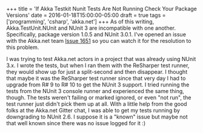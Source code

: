 +++
title = 'If Akka Testkit Nunit Tests Are Not Running Check Your Package Versions'
date = 2016-01-18T15:00:00-05:00
draft = true
tags = ['programming', 'csharp', 'akka.net']
+++
As of this writing, Akka.TestUnit.NUnit and NUnit 3 are incompatible with one another. Specifically, package version 1.0.5 and NUnit 3.0.1. I've opened an issue with the Akka.net team [Issue 1651](https://github.com/akkadotnet/akka.net/issues/1651) so you can watch it for the resolution to this problem.

I was trying to test Akka.net actors in a project that was already using NUnit 3.x. I wrote the tests, but when I ran them with the ReSharper test runner, they would show up for just a split-second and then disappear. I thought that maybe it was the ReSharper test runner since that very day I had to upgrade from R# 9 to R# 10 to get the NUnit 3 support. I tried running the tests from the NUnit 3 console runner and experienced the same thing, though. The tests weren't failing or marked ignored, or even "not run", the test runner just didn't pick them up at all. With a little help from the good folks at the Akka.net Gitter chat, I was able to get my tests running by downgrading to NUnit 2.6. I suppose it is a "known" issue but maybe not that well known since there was no issue logged for it :)

<!--more-->
